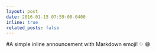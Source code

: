 ```yaml
---
layout: post
date: 2016-01-15 07:59:00-0400
inline: true
related_posts: false
---
```


#A simple inline announcement with Markdown emoji! :sparkles: :smile:
